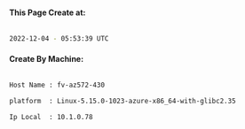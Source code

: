 
   
#### This Page Create at:

```bash

2022-12-04 - 05:53:39 UTC

```

#### Create By Machine:

```bash

Host Name : fv-az572-430

platform  : Linux-5.15.0-1023-azure-x86_64-with-glibc2.35

Ip Local  : 10.1.0.78

```

